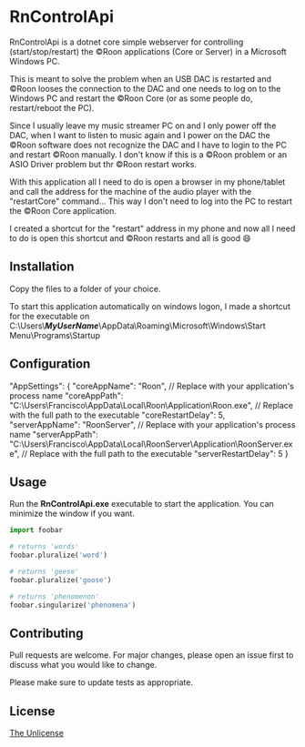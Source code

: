 # RnControlApi

RnControlApi is a dotnet core simple webserver for controlling (start/stop/restart) the &copy;Roon applications (Core or Server)  in a Microsoft Windows PC.

This is meant to solve the problem when an USB DAC is restarted and &copy;Roon looses the connection to the DAC and one needs to log on to the Windows PC and restart the &copy;Roon Core (or as some people do, restart/reboot the PC).

Since I usually leave my music streamer PC on and I only power off the DAC, when I want to listen to music again and I power on the DAC the &copy;Roon software does not recognize the DAC and I have to login to the PC and restart &copy;Roon manually.
I don't know if this is a &copy;Roon problem or an ASIO Driver problem but thr &copy;Roon restart works.

With this application all I need to do is open a browser in my phone/tablet and call the address for the machine of the audio player with the "restartCore" command... This way I don't need to log into the PC to restart the &copy;Roon Core application.

I created a shortcut for the "restart" address in my phone and now all I need to do is open this shortcut and &copy;Roon restarts and all is good :smile:

## Installation

Copy the files to a folder of your choice.

To start this application automatically on windows logon, I made a shortcut for the executable on
C:\Users\\***MyUserName***\\AppData\Roaming\Microsoft\Windows\Start Menu\Programs\Startup

## Configuration

  "AppSettings": {
    "coreAppName": "Roon", // Replace with your application's process name
    "coreAppPath": "C:\\Users\\Francisco\\AppData\\Local\\Roon\\Application\\Roon.exe", // Replace with the full path to the executable
    "coreRestartDelay": 5, 
    "serverAppName": "RoonServer", // Replace with your application's process name
    "serverAppPath": "C:\\Users\\Francisco\\AppData\\Local\\RoonServer\\Application\\RoonServer.exe", // Replace with the full path to the executable
    "serverRestartDelay": 5 
  }


## Usage

Run the **RnControlApi.exe** executable to start the application.
You can minimize the window if you want.

```python
import foobar

# returns 'words'
foobar.pluralize('word')

# returns 'geese'
foobar.pluralize('goose')

# returns 'phenomenon'
foobar.singularize('phenomena')
```

## Contributing

Pull requests are welcome. For major changes, please open an issue first
to discuss what you would like to change.

Please make sure to update tests as appropriate.

## License

[The Unlicense](https://unlicense.org)